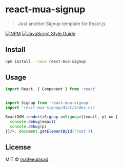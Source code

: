 # react-mua-signup

> Just another Signup template for React.js

[![NPM](https://img.shields.io/npm/v/react-mua-signup.svg)](https://www.npmjs.com/package/react-mua-signup) [![JavaScript Style Guide](https://img.shields.io/badge/code_style-standard-brightgreen.svg)](https://standardjs.com)

## Install

```bash
npm install --save react-mua-signup
```

## Usage

```jsx
import React, { Component } from 'react'


import Signup from 'react-mua-signup'
import 'react-mua-signup/dist/index.css'

ReactDOM.render(<Signup onSignup={(email, p) => {
  console.debug(email)
  console.debug(p)
}}/>, document.getElementById('root'))

```

## License

MIT © [maifeeulasad](https://github.com/maifeeulasad)
